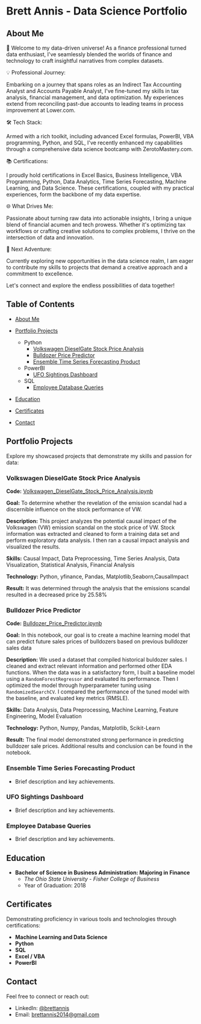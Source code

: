 # Brett Annis - Data Science Portfolio

## About Me

🚀 Welcome to my data-driven universe! As a finance professional turned data enthusiast, I've seamlessly blended the worlds of finance and technology to craft insightful narratives from complex datasets.


💡 Professional Journey:

Embarking on a journey that spans roles as an Indirect Tax Accounting Analyst and Accounts Payable Analyst, I've fine-tuned my skills in tax analysis, financial management, and data optimization. My              experiences extend from reconciling past-due accounts to leading teams in process improvement at Lower.com.


🛠️ Tech Stack:

Armed with a rich toolkit, including advanced Excel formulas, PowerBI, VBA programming, Python, and SQL, I've recently enhanced my capabilities through a comprehensive data science bootcamp with                  ZerotoMastery.com.


📚 Certifications:

I proudly hold certifications in Excel Basics, Business Intelligence, VBA Programming, Python, Data Analytics, Time Series Forecasting, Machine Learning, and Data Science. These certifications, coupled           with my practical experiences, form the backbone of my data expertise.


🌐 What Drives Me:

Passionate about turning raw data into actionable insights, I bring a unique blend of financial acumen and tech prowess. Whether it's optimizing tax workflows or crafting creative solutions to complex            problems, I thrive on the intersection of data and innovation.


🎯 Next Adventure:

Currently exploring new opportunities in the data science realm, I am eager to contribute my skills to projects that demand a creative approach and a commitment to excellence.

Let's connect and explore the endless possibilities of data together!

## Table of Contents
- [About Me](#about-me)
- [Portfolio Projects](#portfolio-projects)
   - Python
      - [Volkswagen DieselGate Stock Price Analysis](#volkswagen-dieselgate-stock-price-analysis)
      - [Bulldozer Price Predictor](#bulldozer-price-predictor)
      - [Ensemble Time Series Forecasting Product](#ensemble-time-series-forecasting-product)
   - PowerBI
      - [UFO Sightings Dashboard](#ufo-sightings-dashboard)
   - SQL
      - [Employee Database Queries](#employee-database-queries)  
      
- [Education](#education)
- [Certificates](#certificates)
- [Contact](#contact)

## Portfolio Projects
Explore my showcased projects that demonstrate my skills and passion for data:

### Volkswagen DieselGate Stock Price Analysis

**Code:** [Volkswagen_DieselGate_Stock_Price_Analysis.ipynb](https://github.com/bannis14/Portfolio-Projects/blob/main/Volkswagen_Causal_Impact_Analysis/Volkswagen_Deiselgate_Stock_Analysis.ipynb)

**Goal:** To determine whether the revelation of the emission scandal had a discernible influence on the stock performance of VW.

**Description:** This project analyzes the potential causal impact of the Volkswagen (VW) emission scandal on the stock price of VW. Stock information was extracted and cleaned to form a training data set and perform exploratory data analysis. I then ran a causal impact analysis and visualized the results.

**Skills:** Causal Impact, Data Preprocessing, Time Series Analysis, Data Visualization, Statistical Analysis, Financial Analysis

**Technology:** Python, yfinance, Pandas, Matplotlib,Seaborn,CausalImpact

**Result:** It was determined through the analysis that the emissions scandal resulted in a decreased price by 25.58%

### Bulldozer Price Predictor

**Code:** [Bulldozer_Price_Predictor.ipynb](https://github.com/bannis14/Portfolio-Projects/blob/main/Bulldozer_Price_Predictor/bulldozer-price-predictor.ipynb)

**Goal:** In this notebook, our goal is to create a machine learning model that can predict future sales prices of bulldozers based on previous bulldozer sales data

**Description:** We used a dataset that compiled historical buldozer sales. I cleaned and extract relevant information and performed other EDA functions. When the data was in a satisfactory form, I built a baseline model using a `RandomForestRegressor` and evaluated its performance. Then I optimized the model through hyperparameter tuning using `RandomizedSearchCV`. I compared the performance of the tuned model with the baseline, and evaluated key metrics (RMSLE).

**Skills:** Data Analysis, Data Preprocessing, Machine Learning, Feature Engineering, Model Evaluation

**Technology:** Python, Numpy, Pandas, Matplotlib, Scikit-Learn

**Result:** The final model demonstrated strong performance in predicting bulldozer sale prices. Additional results and conclusion can be found in the notebook.

### Ensemble Time Series Forecasting Product
   - Brief description and key achievements.

### UFO Sightings Dashboard
   - Brief description and key achievements.

### Employee Database Queries
   - Brief description and key achievements.

## Education
- **Bachelor of Science in Business Administration: Majoring in Finance**
  - *The Ohio State University - Fisher College  of Business*
  - Year of Graduation: 2018

## Certificates
Demonstrating proficiency in various tools and technologies through certifications:

- **Machine Learning and Data Science**
- **Python**
- **SQL**
- **Excel / VBA**
- **PowerBI**

## Contact
Feel free to connect or reach out:

- LinkedIn: [@brettannis](https://www.linkedin.com/in/brett-annis-308418137/)
- Email: brettannis2014@gmail.com
